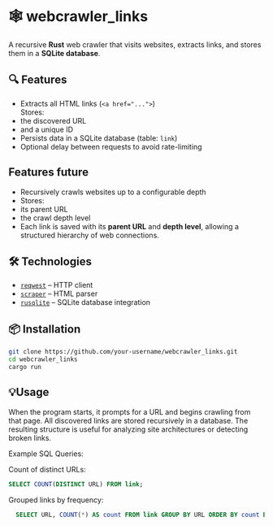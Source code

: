 # 🕸️ webcrawler_links

A recursive **Rust** web crawler that visits websites, extracts links, and stores them in a **SQLite database**.

## 🔍 Features

-  Extracts all HTML links (`<a href="...">`)  
Stores:
  - the discovered URL
  - and a unique ID
-  Persists data in a SQLite database (table: `link`)
-  Optional delay between requests to avoid rate-limiting

## Features future
-  Recursively crawls websites up to a configurable depth  
-  Stores:
  - its parent URL
  - the crawl depth level
- Each link is saved with its **parent URL** and **depth level**, allowing a structured hierarchy of web connections.

## 🛠️ Technologies

- [`reqwest`](https://docs.rs/reqwest/) – HTTP client  
- [`scraper`](https://docs.rs/scraper/) – HTML parser  
- [`rusqlite`](https://docs.rs/rusqlite/) – SQLite database integration

## 📦 Installation

```bash
git clone https://github.com/your-username/webcrawler_links.git
cd webcrawler_links
cargo run
```

## 💡Usage

When the program starts, it prompts for a URL and begins crawling from that page. All discovered links are stored recursively in a database. The resulting structure is useful for analyzing site architectures or detecting broken links.

Example SQL Queries:

  Count of distinct URLs:
  ```sql
  SELECT COUNT(DISTINCT URL) FROM link;
  ```
  Grouped links by frequency:
  ```sql
    SELECT URL, COUNT(*) AS count FROM link GROUP BY URL ORDER BY count DESC;
  ```
